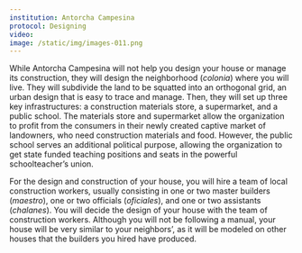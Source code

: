 ```yaml
---
institution: Antorcha Campesina
protocol: Designing
video: 
image: /static/img/images-011.png
---
```


While Antorcha Campesina will not help you design your house or manage its construction, they will design the neighborhood (*colonia*) where you will live. They will subdivide the land to be squatted into an orthogonal grid, an urban design that is easy to trace and manage. Then, they will set up three key infrastructures: a construction materials store, a supermarket, and a public school. The materials store and supermarket allow the organization to profit from the consumers in their newly created captive market of landowners, who need construction materials and food. However, the public school serves an additional political purpose, allowing the organization to get state funded teaching positions and seats in the powerful schoolteacher’s union. 

For the design and construction of your house, you will hire a team of local construction workers, usually consisting in one or two master builders (*maestro*), one or two officials (*oficiales*), and one or two assistants (*chalanes*). You will decide the design of your house with the team of construction workers. Although you will not be following a manual, your house will be very similar to your neighbors’, as it will be modeled on other houses that the builders you hired have produced.
